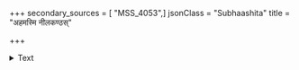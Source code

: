 +++
secondary_sources = [ "MSS_4053",]
jsonClass = "Subhaashita"
title = "अहमस्मि नीलकण्ठस्"

+++

<details><summary>Text</summary>

अहमस्मि नीलकण्ठस् तव खलु तुष्यामि शब्दमात्रेण।  
नाहं जलधर भवतश् चातक इव जीवनं याचे॥
</details>
